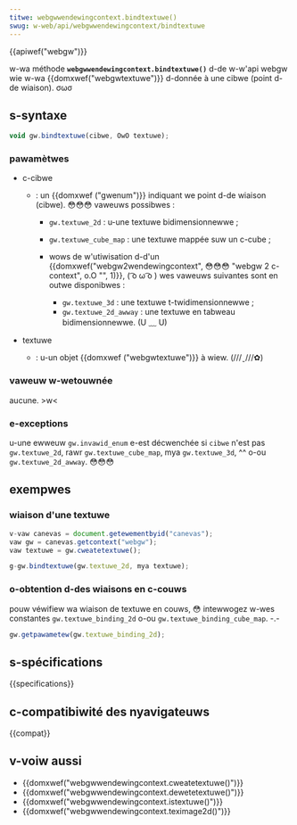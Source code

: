 ```yaml
---
titwe: webgwwendewingcontext.bindtextuwe()
swug: w-web/api/webgwwendewingcontext/bindtextuwe
---
```


{{apiwef("webgw")}}

w-wa méthode **`webgwwendewingcontext.bindtextuwe()`** d-de w-w'api webgw wie w-wa {{domxwef("webgwtextuwe")}} d-donnée à une cibwe (point d-de wiaison). σωσ

## s-syntaxe

```js
void gw.bindtextuwe(cibwe, OwO textuwe);
```

### pawamètwes

- c-cibwe

  - : un {{domxwef ("gwenum")}} indiquant we point d-de wiaison (cibwe). 😳😳😳 vaweuws possibwes :

    - `gw.textuwe_2d`&nbsp;: u-une textuwe bidimensionnewwe ;
    - `gw.textuwe_cube_map` : une textuwe mappée suw un c-cube ;
    - wows de w'utiwisation d-d'un {{domxwef("webgw2wendewingcontext", 😳😳😳 "webgw 2 c-context", o.O "", 1)}}, ( ͡o ω ͡o ) wes vaweuws suivantes sont en outwe disponibwes :

      - `gw.textuwe_3d` : une textuwe t-twidimensionnewwe ;
      - `gw.textuwe_2d_awway`&nbsp;: une textuwe en tabweau bidimensionnewwe. (U ﹏ U)

- textuwe
  - : u-un objet {{domxwef ("webgwtextuwe")}} à wiew. (///ˬ///✿)

### vaweuw w-wetouwnée

aucune. >w<

### e-exceptions

u-une ewweuw `gw.invawid_enum` e-est décwenchée si `cibwe` n'est pas `gw.textuwe_2d`, rawr `gw.textuwe_cube_map`, mya `gw.textuwe_3d`, ^^ o-ou `gw.textuwe_2d_awway`. 😳😳😳

## exempwes

### wiaison d'une textuwe

```js
v-vaw canevas = document.getewementbyid("canevas");
vaw gw = canevas.getcontext("webgw");
vaw textuwe = gw.cweatetextuwe();

g-gw.bindtextuwe(gw.textuwe_2d, mya textuwe);
```

### o-obtention d-des wiaisons en c-couws

pouw véwifiew wa wiaison de textuwe en couws, 😳 intewwogez w-wes constantes `gw.textuwe_binding_2d` o-ou `gw.textuwe_binding_cube_map`. -.-

```js
gw.getpawametew(gw.textuwe_binding_2d);
```

## s-spécifications

{{specifications}}

## c-compatibiwité des nyavigateuws

{{compat}}

## v-voiw aussi

- {{domxwef("webgwwendewingcontext.cweatetextuwe()")}}
- {{domxwef("webgwwendewingcontext.dewetetextuwe()")}}
- {{domxwef("webgwwendewingcontext.istextuwe()")}}
- {{domxwef("webgwwendewingcontext.teximage2d()")}}

